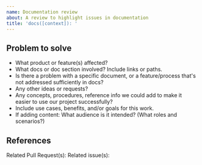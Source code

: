 ```yaml
---
name: Documentation review
about: A review to highlight issues in documentation
title: 'docs([context]): '
---
```


<!-- Please use [context] in title to describe the package related to this issue.
Valid options are; Release, Label, Variable, Installer
context example: bug(installer): {your title here}
-->

## Problem to solve

<!-- Please delete all information not relivent-->
- What product or feature(s) affected?
- What docs or doc section involved? Include links or paths.
- Is there a problem with a specific document, or a feature/process that's not addressed sufficiently in docs?
- Any other ideas or requests?
- Any concepts, procedures, reference info we could add to make it easier to use our project successfully?
- Include use cases, benefits, and/or goals for this work.
- If adding content: What audience is it intended? (What roles and scenarios?)

<!-- Uncomment if you have specifics for how can we solve the problem. You should include guidance to who can address the issue, normally by seeing who last updated the file or functionality which caused the documentation to get outdated.
## Proposal
-->

## References

<!-- Please delete all information not relivent-->
Related Pull Request(s):
Related issue(s):

<!-- Uncomment for any additional context, questions, or notes for the technical writer.
## Further Details
-->
